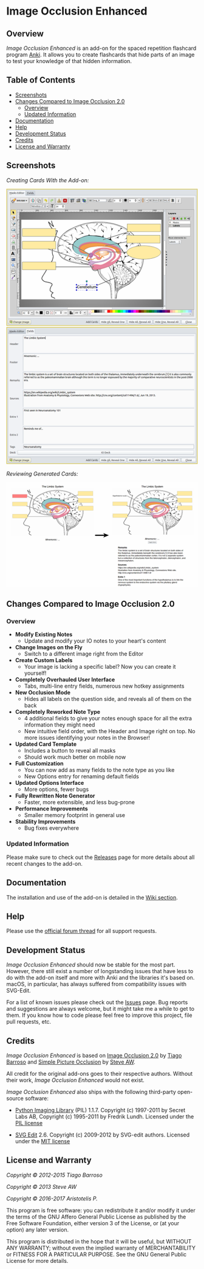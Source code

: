 # Image Occlusion Enhanced

## Overview

*Image Occlusion Enhanced* is an add-on for the spaced repetition flashcard program [Anki](http://ankisrs.net/). It allows you to create flashcards that hide parts of an image to test your knowledge of that hidden information.

## Table of Contents

<!-- MarkdownTOC -->

- [Screenshots](#screenshots)
- [Changes Compared to Image Occlusion 2.0](#changes-compared-to-image-occlusion-20)
    - [Overview](#overview)
    - [Updated Information](#updated-information)
- [Documentation](#documentation)
- [Help](#help)
- [Development Status](#development-status)
- [Credits](#credits)
- [License and Warranty](#license-and-warranty)

<!-- /MarkdownTOC -->

## Screenshots

*Creating Cards With the Add-on:*

<img src="/screenshots/screenshot-io-editor-1.png?raw=true">
<img src="/screenshots/screenshot-io-editor-2.png?raw=true">

*Reviewing Generated Cards:*

<img src="/screenshots/screenshot-io-reviewer.png?raw=true">

## Changes Compared to Image Occlusion 2.0

### Overview

- **Modify Existing Notes**
    + Update and modify your IO notes to your heart's content
- **Change Images on the Fly**
    + Switch to a different image right from the Editor
- **Create Custom Labels**
    + Your image is lacking a specific label? Now you can create it yourself!
- **Completely Overhauled User Interface**
    + Tabs, multi-line entry fields, numerous new hotkey assignments
- **New Occlusion Mode**
    + Hides all labels on the question side, and reveals all of them on the back
- **Completely Reworked Note Type**
    + 4 additional fields to give your notes enough space for all the extra information they might need
    + New intuitive field order, with the Header and Image right on top. No more issues identifying your notes in the Browser!
- **Updated Card Template**
    + Includes a button to reveal all masks
    + Should work much better on mobile now
- **Full Customization**
    + You can now add as many fields to the note type as you like
    + New Options entry for renaming default fields
- **Updated Options Interface**
    + More options, fewer bugs
- **Fully Rewritten Note Generator**
    + Faster, more extensible, and less bug-prone
- **Performance Improvements**
    + Smaller memory footprint in general use
- **Stability Improvements**
    + Bug fixes everywhere

### Updated Information

Please make sure to check out the [Releases](https://github.com/Glutanimate/image-occlusion-enhanced/releases) page for more details about all recent changes to the add-on.

## Documentation

The installation and use of the add-on is detailed in the [Wiki section](https://github.com/Glutanimate/image-occlusion-enhanced/wiki).

## Help

Please use the [official forum thread](https://anki.tenderapp.com/discussions/add-ons/8295-image-occlusion-enhanced-official-thread) for all support requests.

## Development Status

*Image Occlusion Enhanced* should now be stable for the most part. However, there still exist a number of longstanding issues that have less to do with the add-on itself and more with Anki and the libraries it's based on. macOS, in particular, has always suffered from compatibility issues with SVG-Edit.

For a list of known issues please check out the [Issues](https://github.com/Glutanimate/image-occlusion-enhanced/issues) page. Bug reports and suggestions are always welcome, but it might take me a while to get to them. If you know how to code please feel free to improve this project, file pull requests, etc.

## Credits

*Image Occlusion Enhanced* is based on [Image Occlusion 2.0](https://github.com/tmbb/image-occlusion-2) by [Tiago Barroso](https://github.com/tmbb) and [Simple Picture Occlusion](https://github.com/steveaw/anki_addons) by [Steve AW](https://github.com/steveaw).

All credit for the original add-ons goes to their respective authors. Without their work, *Image Occlusion Enhanced* would not exist.

*Image Occlusion Enhanced* also ships with the following third-party open-source software:

- [Python Imaging Library](http://www.pythonware.com/products/pil/) (PIL) 1.1.7. Copyright (c) 1997-2011 by Secret Labs AB, Copyright (c) 1995-2011 by Fredrik Lundh. Licensed under the [PIL license](http://www.pythonware.com/products/pil/license.htm)
 
- [SVG Edit](https://github.com/SVG-Edit/svgedit) 2.6. Copyright (c) 2009-2012 by SVG-edit authors. Licensed under the [MIT license](https://github.com/SVG-Edit/svgedit/blob/master/LICENSE)

## License and Warranty

*Copyright © 2012-2015 Tiago Barroso*

*Copyright © 2013 Steve AW*

*Copyright © 2016-2017 Aristotelis P.*

This program is free software: you can redistribute it and/or modify it under the terms of the GNU Affero General Public License as published by the Free Software Foundation, either version 3 of the License, or (at your option) any later version. 

This program is distributed in the hope that it will be useful, but WITHOUT ANY WARRANTY; without even the implied warranty of MERCHANTABILITY or FITNESS FOR A PARTICULAR PURPOSE. See the GNU General Public License for more details.